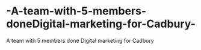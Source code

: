 # -A-team-with-5-members-doneDigital-marketing-for-Cadbury-
A team with 5 members done Digital marketing for Cadbury 
